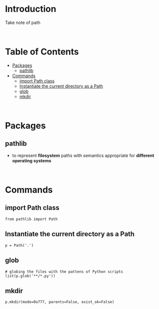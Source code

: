 <!-- omit in toc -->
# Introduction
Take note of path

<br />

<!-- omit in toc -->
# Table of Contents
- [Packages](#packages)
  - [pathlib](#pathlib)
- [Commands](#commands)
  - [import Path class](#import-path-class)
  - [Instantiate the current directory as a Path](#instantiate-the-current-directory-as-a-path)
  - [glob](#glob)
  - [mkdir](#mkdir)

<br />

# Packages
## pathlib
*  to represent **filesystem** paths with semantics appropriate for **different operating systems**

<br />

# Commands

## import Path class
    from pathlib import Path

## Instantiate the current directory as a Path
    p = Path('.')

## glob

    # globing the files with the pattens of Python scripts
    list(p.glob('**/*.py'))

## mkdir
    p.mkdir(mode=0o777, parents=False, exist_ok=False)